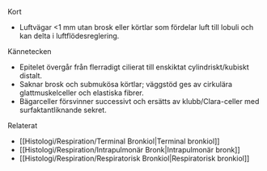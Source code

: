 Kort
- Luftvägar <1 mm utan brosk eller körtlar som fördelar luft till lobuli och kan delta i luftflödesreglering.

Kännetecken
- Epitelet övergår från flerradigt cilierat till enskiktat cylindriskt/kubiskt distalt.
- Saknar brosk och submukösa körtlar; väggstöd ges av cirkulära glattmuskelceller och elastiska fibrer.
- Bägarceller försvinner successivt och ersätts av klubb/Clara-celler med surfaktantliknande sekret.

Relaterat
- [[Histologi/Respiration/Terminal Bronkiol|Terminal bronkiol]]
- [[Histologi/Respiration/Intrapulmonär Bronk|Intrapulmonär bronk]]
- [[Histologi/Respiration/Respiratorisk Bronkiol|Respiratorisk bronkiol]]
